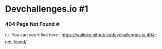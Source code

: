 # Devchallenges.io #1 
### 404 Page Not Found 🔥
👉 You can see it live here : https://walinke.github.io/devchallenges.io.404-not-found/

